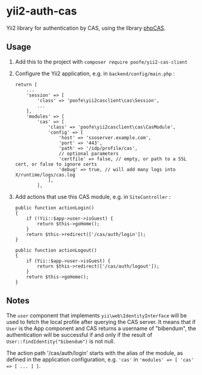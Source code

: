 yii2-auth-cas
=============

Yii2 library for authentication by CAS,
using the library [phpCAS](https://wiki.jasig.org/display/CASC/phpCAS).

Usage
-----

1. Add this to the project with `composer require poofe/yii2-cas-client`

2. Configure the Yii2 application, e.g. in `backend/config/main.php` :

    ```
    return [
        ...
        'session' => [
            'class' => 'poofe\yii2casclient\cas\Session',
            ...
        ],
        'modules' => [
            'cas' => [
                'class' => 'poofe\yii2casclient\cas\CasModule',
                'config' => [
                    'host' => 'ssoserver.example.com',
                    'port' => '443',
                    'path' => '/idp/profile/cas',
                    // optional parameters
                    'certfile' => false, // empty, or path to a SSL cert, or false to ignore certs
                    'debug' => true, // will add many logs into X/runtime/logs/cas.log
                ],
            ],
    ```

3. Add actions that use this CAS module, e.g. in `SiteController` :

    ```
    public function actionLogin()
    {
        if (!Yii::$app->user->isGuest) {
            return $this->goHome();
        }
        return $this->redirect(['/cas/auth/login']);
    }

    public function actionLogout()
    {
        if (Yii::$app->user->isGuest) {
            return $this->redirect(['/cas/auth/logout']);
        }
        return $this->goHome();
    }
    ```


Notes
-----

The `user` component that implements `yii\web\IdentityInterface`
will be used to fetch the local profile after querying the CAS server.
It means that if `User` is the App component and CAS returns a username of "bibendum",
the authentication will be successful if and only if
the result of `User::findIdentity("bibendum")` is not null.

The action path '/cas/auth/login' starts with the alias of the module,
as defined in the application configuration, e.g.
`'cas'` in `'modules' => [ 'cas' => [ ... ] ]`.
